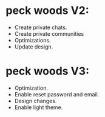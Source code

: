 # peck woods V2:

* Create private chats.
* Create private communities
* Optimizations.
* Update design.


# peck woods V3:
* Optimization.
* Enable reset password and email.
* Design changes.
* Enable light theme.
